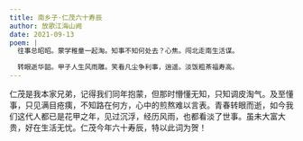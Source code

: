 ```yaml
---
title: 南乡子·仁茂六十寿辰
author: 放歌江海山阙
date: 2021-09-13
poem: |
  往事总昭昭。蒙学稚童一起淘。知事不知何处去？心焦。闯北走南生活谋。

  转眼逝华韶。甲子人生风雨雕。笑看凡尘争利事，逍遥。淡饭粗茶福寿高。
---
```


仁茂是我本家兄弟，记得我们同年抱蒙，但那时懵懂无知，只知调皮淘气。及至懂事，只见满目疮痍，不知路在何方，心中的煎熬难以言表。青春转眼而逝，如今我们这代人都已是花甲之年，见过沉浮，经历风雨，也都看淡了世事。虽未大富大贵，好在生活无忧。仁茂今年六十寿辰，特以此词为贺！
